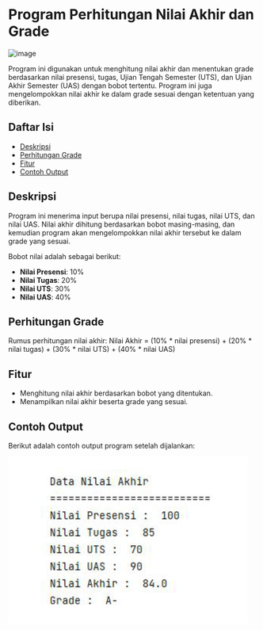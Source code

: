 # Program Perhitungan Nilai Akhir dan Grade
![image](https://github.com/user-attachments/assets/11f4819a-8829-466e-b660-8b0c5380bb7e)




Program ini digunakan untuk menghitung nilai akhir dan menentukan grade berdasarkan nilai presensi, tugas, Ujian Tengah Semester (UTS), dan Ujian Akhir Semester (UAS) dengan bobot tertentu. Program ini juga mengelompokkan nilai akhir ke dalam grade sesuai dengan ketentuan yang diberikan.

## Daftar Isi
- [Deskripsi](#deskripsi)
- [Perhitungan Grade](#perhitungan-grade)
- [Fitur](#fitur)
- [Contoh Output](#contoh-output)
  

## Deskripsi

Program ini menerima input berupa nilai presensi, nilai tugas, nilai UTS, dan nilai UAS. Nilai akhir dihitung berdasarkan bobot masing-masing, dan kemudian program akan mengelompokkan nilai akhir tersebut ke dalam grade yang sesuai.

Bobot nilai adalah sebagai berikut:
- **Nilai Presensi**: 10%
- **Nilai Tugas**: 20%
- **Nilai UTS**: 30%
- **Nilai UAS**: 40%

## Perhitungan Grade
Rumus perhitungan nilai akhir:
Nilai Akhir = (10% * nilai presensi) + (20% * nilai tugas) + (30% * nilai UTS) + (40% * nilai UAS)


## Fitur

- Menghitung nilai akhir berdasarkan bobot yang ditentukan.
- Menampilkan nilai akhir beserta grade yang sesuai.

## Contoh Output
 Berikut adalah contoh output program setelah dijalankan:

![Contoh Output Program](output-ifelse.PNG "Contoh Output Program")




